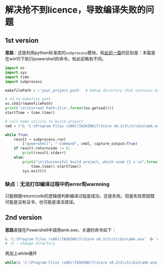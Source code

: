 # 解决抢不到licence，导致编译失败的问题

## 1st version

**思路**：还是利用python标准库的`subprocess`模块，和[此前一篇](./repetDo.md)的区别是：本篇是在win10下执行powershell的命令，和此前略有不同。

```py
import os
import sys
import time
import subprocess

makefilePath = r'your_project_path'  # Debug directory that contains makefile

# cd to makefile path
os.chdir(makefilePath)
print('\n\tCurrent Path:{}\n'.format(os.getcwd()))
startTime = time.time()

# call make utility to build project
cmd = r"& 'C:\Program Files (x86)\TASKING\TriCore v6.2r2\ctc\bin\amk.exe' -j20 all"

while True:
    result = subprocess.run(
        ["powershell", "-Command", cmd], capture_output=True)
    if result.returncode != 0:
        print(result.stderr)
    else:
        print("\n\tSuccessful build project, which used {} s.\n".format(
            time.time()-startTime))
        sys.exit(0)
```

### 缺点：无法打印编译过程中的error和warnning

只能根据returncode的逻辑值判断编译过程是成功，还是失败。但是失败原因既可能是没有证书，也可能是语法错误。

## 2nd version

**思路**直接在Powershell中调用amk.exe，关键的命令如下：

```powershell
& 'C:\Program Files (x86)\TASKING\TriCore v6.2r2\ctc\bin\amk.exe' -G 'C:\project_path\Debug' -j16 all
# -G : change directory
```

再加上while循环
```powershell
while(& 'C:\Program Files (x86)\TASKING\TriCore v6.2r2\ctc\bin\amk.exe' -G 'C:\project_path\Debug' -j16 all){}
```
